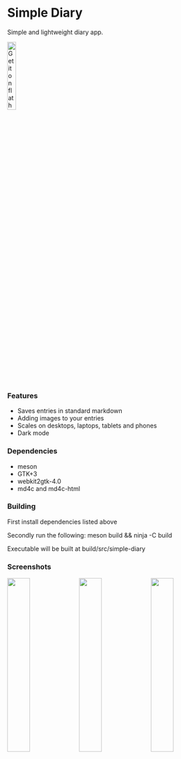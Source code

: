 Simple Diary
============

Simple and lightweight diary app.

<a href="https://flathub.org/apps/details/com.bjareholt.johan.SimpleDiary">
  <img src="https://flathub.org/assets/badges/flathub-badge-en.svg" alt="Get it on flathub" width="20%">
</a>


### Features
- Saves entries in standard markdown
- Adding images to your entries
- Scales on desktops, laptops, tablets and phones
- Dark mode

### Dependencies
- meson
- GTK+3
- webkit2gtk-4.0
- md4c and md4c-html

### Building

First install dependencies listed above

Secondly run the following: meson build && ninja -C build

Executable will be built at build/src/simple-diary

### Screenshots

<div>
  <img width="32%" src="https://johan.bjareholt.com/img/projects/simple-diary/entry_list.png">
  <img width="32%" src="https://johan.bjareholt.com/img/projects/simple-diary/entry_view.png">
  <img width="32%" src="https://johan.bjareholt.com/img/projects/simple-diary/entry_edit.png">
</div>
